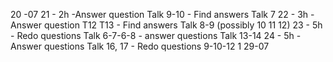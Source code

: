 20 -07
21 - 2h  -Answer question Talk 9-10 - Find answers Talk 7
22 - 3h - Answer question  T12 T13 - Find answers Talk 8-9 (possibly 10 11 12)
23 - 5h - Redo questions Talk 6-7-6-8 - answer questions Talk 13-14
24 - 5h - Answer questions Talk 16, 17 - Redo questions 9-10-12
1
29-07